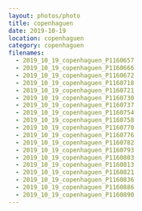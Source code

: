 ```yaml
---
layout: photos/photo
title: copenhaguen
date: 2019-10-19
location: copenhaguen
category: copenhaguen
filenames:
  - 2019_10_19_copenhaguen_P1160657
  - 2019_10_19_copenhaguen_P1160666
  - 2019_10_19_copenhaguen_P1160672
  - 2019_10_19_copenhaguen_P1160718
  - 2019_10_19_copenhaguen_P1160721
  - 2019_10_19_copenhaguen_P1160730
  - 2019_10_19_copenhaguen_P1160737
  - 2019_10_19_copenhaguen_P1160754
  - 2019_10_19_copenhaguen_P1160758
  - 2019_10_19_copenhaguen_P1160770
  - 2019_10_19_copenhaguen_P1160776
  - 2019_10_19_copenhaguen_P1160782
  - 2019_10_19_copenhaguen_P1160793
  - 2019_10_19_copenhaguen_P1160803
  - 2019_10_19_copenhaguen_P1160813
  - 2019_10_19_copenhaguen_P1160821
  - 2019_10_19_copenhaguen_P1160836
  - 2019_10_19_copenhaguen_P1160886
  - 2019_10_19_copenhaguen_P1160890
---
```

